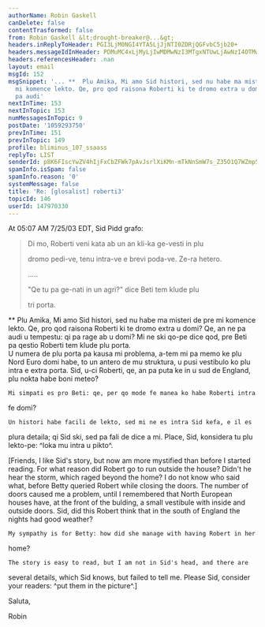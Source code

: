 ```yaml
---
authorName: Robin Gaskell
canDelete: false
contentTrasformed: false
from: Robin Gaskell &lt;drought-breaker@...&gt;
headers.inReplyToHeader: PGI3LjM0NGI4YTA5LjJjNTI0ZDRjQGFvbC5jb20+
headers.messageIdInHeader: PDMuMC4xLjMyLjIwMDMwNzI3MTgxNTUwLjAwNzI4OTMwQHBhY2lmaWMubmV0LmF1Pg==
headers.referencesHeader: .nan
layout: email
msgId: 152
msgSnippet: '... **  Plu Amika, Mi amo Sid histori, sed nu habe ma misteri de pre
  mi komence lekto. Qe, pro qod raisona Roberti ki te dromo extra u domi? Qe, an ne
  pa audi'
nextInTime: 153
nextInTopic: 153
numMessagesInTopic: 9
postDate: '1059293750'
prevInTime: 151
prevInTopic: 149
profile: bliminus_107_ssaass
replyTo: LIST
senderId: p8K6FIscYwZV4hIjFxCbZFWk7pAvJsrlXiKMn-mTkNnSmW7s_Z35O1Q7WZmp52crqgnbmNRu6v7n-MVclPAat41WYTcF4ZWEGssHLhyCywerwiGgZA
spamInfo.isSpam: false
spamInfo.reason: '0'
systemMessage: false
title: 'Re: [glosalist] roberti3'
topicId: 146
userId: 147970330
---
```


At 05:07 AM 7/25/03 EDT, Sid Pidd grafo:
>   Di mo, Roberti veni kata ab un an kli-ka ge-vesti in plu 
>
>dromo pedi-ve, tenu intra-ve e brevi poda-ve. Ze-ra hetero. 
>
>   .....
>
>    "Qe tu pa ge-nati in un agri?" dice Beti tem klude plu 
>
>tri porta.
>
**  Plu Amika,
    Mi amo Sid histori, sed nu habe ma misteri de pre mi komence lekto.
    Qe, pro qod raisona Roberti ki te dromo extra u domi?
    Qe, an ne pa audi u tempestu: qi pa rage ab u domi?
    Mi ne ski qo-pe dice qod, pre Beti pa qestio Roberti tem klude plu
porta.   
    U numera de plu porta pa kausa mi problema, a-tem mi pa memo ke plu
Nord Euro domi habe, to un antero de mu struktura, u pusi vestibulo ko plu
intra e extra porta.
    Sid, u-ci Roberti, qe, an pa puta ke in u sud de England, plu nokta
habe boni meteo?  

    Mi simpati es pro Beti: qe, per qo mode fe manea ko habe Roberti intra
fe domi?

    Un histori habe facili de lekto, sed mi ne es intra Sid kefa, e il es
plura detaila; qi Sid ski, sed pa fali de dice a mi.  Place, Sid, konsidera
tu plu lekto-pe: ^loka mu intra u pikto^.

   [Friends,
    I like Sid's story, but now am more mystified than before I started
reading.
    For what reason did Robert go to run outside the house?
    Didn't he hear the storm, which raged beyond the home?
    I do not know who said what, before Betty queried Robert while closing
the doors.
    The number of doors caused me a problem, until I remembered that North
European houses have, at the front of the bulding, a small vestibule with
inside and outside doors.
    Sid, did this Robert think that in the south of England the nights had
good weather?

    My sympathy is for Betty: how did she manage with having Robert in her
home?
 
    The story is easy to read, but I am not in Sid's head, and there are
several details, which Sid knows, but failed to tell me.  Please Sid,
consider your readers: ^put them in the picture^.]

Saluta,

Robin
    



